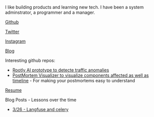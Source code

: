 I like building products and learning new tech. I have been a system adminstrator, a programmer and a manager. 


[Github](https://github.com/graydot)

[Twitter ](x.com/graydot)

[Instagram](instagram.com/graydot)

[Blog](graydot.ai/blog)

Interesting github repos:
* [Rootly AI prototype to detecte traffic anomalies](https://github.com/Rootly-AI-Lab/EventOrOutage)
* [PostMortem Visualizer to visualize components affected as well as timeline](https://github.com/Rootly-AI-Lab/IncidentDiagram) - For making your postmortems easy to understand

[Resume](resume.md)

Blog Posts - Lessons over the time
* [3/26 - Langfuse and celery](./debugging-langfuse-celery-issue.md )

